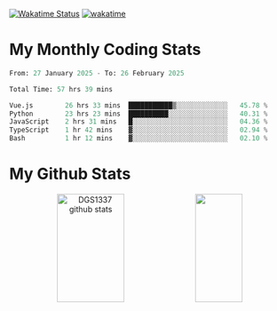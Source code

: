 [![Wakatime Status](https://github.com/noopurphalak/noopurphalak/workflows/wakatime-status-update/badge.svg)](https://github.com/noopurphalak/noopurphalak/actions/workflows/main.yml)
[![wakatime](https://wakatime.com/badge/user/80ace140-ef40-4fdd-b8ed-f3be3d2e1aea.svg)](https://wakatime.com/@80ace140-ef40-4fdd-b8ed-f3be3d2e1aea)

# My Monthly Coding Stats

<!--START_SECTION:waka-->

```python
From: 27 January 2025 - To: 26 February 2025

Total Time: 57 hrs 39 mins

Vue.js        26 hrs 33 mins  ███████████▒░░░░░░░░░░░░░   45.78 %
Python        23 hrs 23 mins  ██████████░░░░░░░░░░░░░░░   40.31 %
JavaScript    2 hrs 31 mins   █░░░░░░░░░░░░░░░░░░░░░░░░   04.36 %
TypeScript    1 hr 42 mins    ▓░░░░░░░░░░░░░░░░░░░░░░░░   02.94 %
Bash          1 hr 12 mins    ▓░░░░░░░░░░░░░░░░░░░░░░░░   02.10 %
```

<!--END_SECTION:waka-->

# My Github Stats
<div style="text-align: center;">
  <img width="49%" height="195px" src="https://github-readme-stats-sigma-five.vercel.app/api?username=noopurphalak&show_icons=true&count_private=true&hide_border=true&title_color=00FFFF&icon_color=00FFFF&text_color=00FFFF&bg_color=0d1117" alt="DGS1337 github stats" />
  <img width="41%" height="195px" src="https://github-readme-stats-sigma-five.vercel.app/api/top-langs/?username=noopurphalak&layout=compact&hide_border=true&title_color=00FFFF&text_color=00FFFF&bg_color=0d1117" />
</div>
